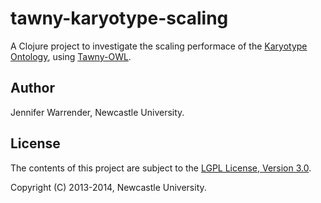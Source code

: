 tawny-karyotype-scaling
=======================

A Clojure project to investigate the scaling performace of the [Karyotype Ontology](https://github.com/jaydchan/tawny-karyotype), using [Tawny-OWL](https://github.com/phillord/tawny-owl).

## Author

Jennifer Warrender, Newcastle University.

## License

The contents of this project are subject to the [LGPL License, Version 3.0](LICENSE).

Copyright (C) 2013-2014, Newcastle University.